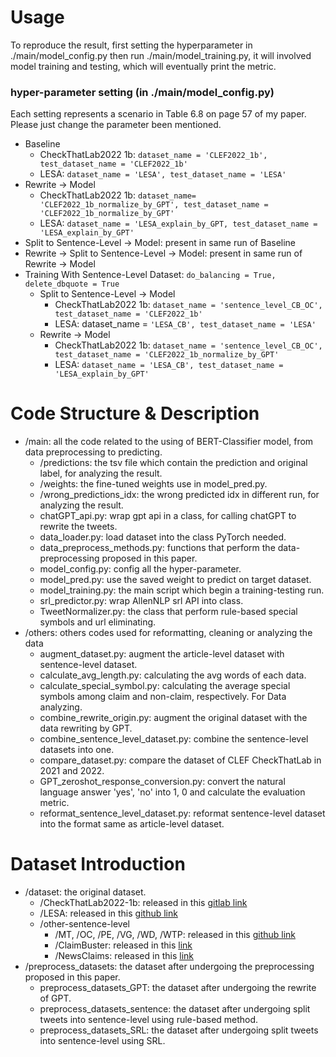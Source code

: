 # Usage
To reproduce the result, first setting the hyperparameter in ./main/model_config.py then run ./main/model_training.py, it will involved model training and testing, which will eventually print the metric.

### hyper-parameter setting (in ./main/model_config.py)
Each setting represents a scenario in Table 6.8 on page 57 of my paper. Please just change the parameter been mentioned.
- Baseline
  - CheckThatLab2022 1b: ```dataset_name = 'CLEF2022_1b', test_dataset_name = 'CLEF2022_1b'```
  - LESA: ```dataset_name = 'LESA', test_dataset_name = 'LESA'```
- Rewrite -> Model
  - CheckThatLab2022 1b: ```dataset_name= 'CLEF2022_1b_normalize_by_GPT', test_dataset_name = 'CLEF2022_1b_normalize_by_GPT'```
  - LESA: ```dataset_name = 'LESA_explain_by_GPT, test_dataset_name = 'LESA_explain_by_GPT'```
- Split to Sentence-Level -> Model: present in same run of Baseline 
- Rewrite -> Split to Sentence-Level -> Model: present in same run of Rewrite -> Model
- Training With Sentence-Level Dataset: ```do_balancing = True, delete_dbquote = True```
  - Split to Sentence-Level -> Model
    - CheckThatLab2022 1b: ```dataset_name = 'sentence_level_CB_OC', test_dataset_name = 'CLEF2022_1b'```
    - LESA: dataset_name = ```'LESA_CB', test_dataset_name = 'LESA'```
  - Rewrite -> Model
    - CheckThatLab2022 1b: ```dataset_name = 'sentence_level_CB_OC', test_dataset_name = 'CLEF2022_1b_normalize_by_GPT'```
    - LESA: ```dataset_name = 'LESA_CB', test_dataset_name = 'LESA_explain_by_GPT'```


# Code Structure & Description
- /main: all the code related to the using of BERT-Classifier model, from data preprocessing to predicting.
  - /predictions: the tsv file which contain the prediction and original label, for analyzing the result.
  - /weights: the fine-tuned weights use in model_pred.py.
  - /wrong_predictions_idx: the wrong predicted idx in different run, for analyzing the result.
  - chatGPT_api.py: wrap gpt api in a class, for calling chatGPT to rewrite the tweets.
  - data_loader.py: load dataset into the class PyTorch needed.
  - data_preprocess_methods.py: functions that perform the data-preprocessing proposed in this paper.
  - model_config.py: config all the hyper-parameter.
  - model_pred.py: use the saved weight to predict on target dataset.
  - model_training.py: the main script which begin a training-testing run.
  - srl_predictor.py: wrap AllenNLP srl API into class.
  - TweetNormalizer.py: the class that perform rule-based special symbols and url eliminating. 
- /others: others codes used for reformatting, cleaning or analyzing the data
  - augment_dataset.py: augment the article-level dataset with sentence-level dataset.
  - calculate_avg_length.py: calculating the avg words of each data.
  - calculate_special_symbol.py: calculating the average special symbols among claim and non-claim, respectively. For Data analyzing.
  - combine_rewrite_origin.py: augment the original dataset with the data rewriting by GPT.
  - combine_sentence_level_dataset.py: combine the sentence-level datasets into one.
  - compare_dataset.py: compare the dataset of CLEF CheckThatLab in 2021 and 2022.
  - GPT_zeroshot_response_conversion.py: convert the natural language answer 'yes', 'no' into 1, 0 and calculate the evaluation metric.
  - reformat_sentence_level_dataset.py: reformat sentence-level dataset into the format same as article-level dataset.
  
  
# Dataset Introduction
- /dataset: the original dataset.
  - /CheckThatLab2022-1b: released in this [gitlab link](https://gitlab.com/checkthat_lab/clef2022-checkthat-lab/clef2022-checkthat-lab/-/tree/main/task1/data/subtasks-english) 
  - /LESA: released in this [github link](https://github.com/LCS2-IIITD/LESA-EACL-2021/tree/main/data)
  - /other-sentence-level
    - /MT, /OC, /PE, /VG, /WD, /WTP: released in this [github link](https://github.com/LCS2-IIITD/LESA-EACL-2021/tree/main/data)
    - /ClaimBuster: released in this [link](https://zenodo.org/record/3836810#.YwSJzHZByUl)
    - /NewsClaims: released in this [link](https://drive.google.com/file/d/1jlQ0kQLS0kLbrXIC1fh6oT2HsWppx5QT/view)
- /preprocess_datasets: the dataset after undergoing the preprocessing proposed in this paper.
  - preprocess_datasets_GPT: the dataset after undergoing the rewrite of GPT.
  - preprocess_datasets_sentence: the dataset after undergoing split tweets into sentence-level using rule-based method.
  - preprocess_datasets_SRL: the dataset after undergoing split tweets into sentence-level using SRL.